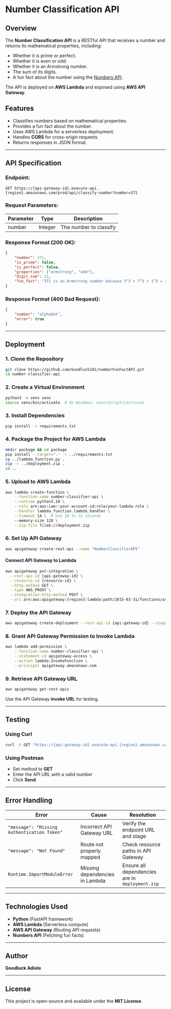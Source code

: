 # Number Classification API

## Overview
The **Number Classification API** is a RESTful API that receives a number and returns its mathematical properties, including:
- Whether it is prime or perfect.
- Whether it is even or odd.
- Whether it is an Armstrong number.
- The sum of its digits.
- A fun fact about the number using the [Numbers API](http://numbersapi.com/).

The API is deployed on **AWS Lambda** and exposed using **AWS API Gateway**.

## Features
- Classifies numbers based on mathematical properties.
- Provides a fun fact about the number.
- Uses AWS Lambda for a serverless deployment.
- Handles **CORS** for cross-origin requests.
- Returns responses in JSON format.

---
## API Specification
### **Endpoint:**
```
GET https://{api-gateway-id}.execute-api.{region}.amazonaws.com/prod/api/classify-number?number=371
```

### **Request Parameters:**
| Parameter | Type | Description |
|-----------|------|-------------|
| number | Integer | The number to classify |

### **Response Format (200 OK):**
```json
{
    "number": 371,
    "is_prime": false,
    "is_perfect": false,
    "properties": ["armstrong", "odd"],
    "digit_sum": 11,
    "fun_fact": "371 is an Armstrong number because 3^3 + 7^3 + 1^3 = 371"
}
```

### **Response Format (400 Bad Request):**
```json
{
    "number": "alphabet",
    "error": true
}
```

---
## Deployment
### **1. Clone the Repository**
```bash
git clone https://github.com/Goodluck101/numberFunFactAPI.git
cd number-classifier-api
```

### **2. Create a Virtual Environment**
```bash
python3 -m venv venv
source venv/bin/activate  # On Windows: venv\Scripts\activate
```

### **3. Install Dependencies**
```bash
pip install -r requirements.txt
```

### **4. Package the Project for AWS Lambda**
```bash
mkdir package && cd package
pip install --target="." -r ../requirements.txt
cp ../lambda_function.py .
zip -r ../deployment.zip .
cd ..
```

### **5. Upload to AWS Lambda**
```bash
aws lambda create-function \
    --function-name number-classifier-api \
    --runtime python3.10 \
    --role arn:aws:iam::your-account-id:role/your-lambda-role \
    --handler lambda_function.lambda_handler \
    --timeout 14 \  # Use 10 to 15 seconds
    --memory-size 128 \
    --zip-file fileb://deployment.zip
```

### **6. Set Up API Gateway**
```bash
aws apigateway create-rest-api --name "NumberClassifierAPI"
```

#### **Connect API Gateway to Lambda**
```bash
aws apigateway put-integration \
  --rest-api-id {api-gateway-id} \
  --resource-id {resource-id} \
  --http-method GET \
  --type AWS_PROXY \
  --integration-http-method POST \
  --uri arn:aws:apigateway:{region}:lambda:path/2015-03-31/functions/arn:aws:lambda:{region}:{account-id}:function:number-classifier-api/invocations
```

### **7. Deploy the API Gateway**
```bash
aws apigateway create-deployment --rest-api-id {api-gateway-id} --stage-name prod
```

### **8. Grant API Gateway Permission to Invoke Lambda**
```bash
aws lambda add-permission \
    --function-name number-classifier-api \
    --statement-id apigateway-access \
    --action lambda:InvokeFunction \
    --principal apigateway.amazonaws.com
```

### **9. Retrieve API Gateway URL**
```bash
aws apigateway get-rest-apis
```
Use the API Gateway **invoke URL** for testing.

---
## Testing
### **Using Curl**
```bash
curl -X GET "https://{api-gateway-id}.execute-api.{region}.amazonaws.com/prod/api/classify-number?number=371"
```

### **Using Postman**
- Set method to **GET**
- Enter the API URL with a valid number
- Click **Send**

---
## Error Handling
| Error | Cause | Resolution |
|-------|-------|------------|
| `"message": "Missing Authentication Token"` | Incorrect API Gateway URL | Verify the endpoint URL and stage |
| `"message": "Not Found"` | Route not properly mapped | Check resource paths in API Gateway |
| `Runtime.ImportModuleError` | Missing dependencies in Lambda | Ensure all dependencies are in `deployment.zip` |

---
## Technologies Used
- **Python** (FastAPI framework)
- **AWS Lambda** (Serverless compute)
- **AWS API Gateway** (Routing API requests)
- **Numbers API** (Fetching fun facts)

---
## Author
**Goodluck Adiole**

---
## License
This project is open-source and available under the **MIT License**.

